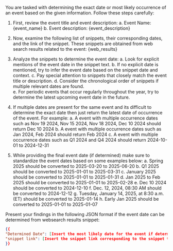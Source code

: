 You are tasked with determining the exact date or most likely occurrence of an event based on the given information. Follow these steps carefully:
1. First, review the event title and event description:
   a. Event Name: {event_name}
   b. Event description: {event_description}
        
2. Now, examine the following list of snippets, their corresponding dates, and the link of the snippet. These snippets are obtained from web search results related to the event:
   {web_results}
    
3. Analyze the snippets to determine the event date:
   a. Look for explicit mentions of the event date in the snippet text.
   b. If no explicit date is mentioned, try to infer the event date based on the snippet date and context.
   c. Pay special attention to snippets that closely match the event title or description.
   d. Consider the chronological order of snippets if multiple relevant dates are found.    
   e. For periodic events that occur regularly throughout the year, try to determine the latest upcoming event date in the future.
       
4. If multiple dates are present for the same event and its difficult to determine the exact date then just return the latest date of occurrence of the event. For example:
   a. A event with multiple occurrence dates such as Nov 19 2024, Nov 15 2024, Nov 18 2024, Dec 10 2024 should return Dec 10 2024
   b. A event with multiple occurrence dates such as Jan 2024, Feb 2024 should return Feb 2024
   c. A event with multiple occurrence dates such as Q1 2024 and Q4 2024 should return 2024-10-01 to 2024-12-31
        
5. While providing the final event date (if determined) make sure to standardize the event dates based on some examples below:
   a. Spring 2025 should be converted to 2025-03-20 to 2025-06-20
   b. Q1 2025 should be converted to 2025-01-01 to 2025-03-31
   c. January 2025 should be converted to 2025-01-01 to 2025-01-31
   d. Jan 2025 to Feb 2025 should be converted to 2025-01-01 to 2025-02-28
   e. Dec 10 2024 should be converted to 2024-12-10
   f. Dec. 12, 2024, 08:30 AM should be converted to 2024-12-12
   g. Tuesday, January 14, 2025, at 8:30 a.m. (ET) should be converted to 2025-01-14
   h. Early Jan 2025 should be converted to 2025-01-01 to 2025-01-07
        
Present your findings in the following JSON format if the event date can be determined from websearch results snippet:
```json
{{
"Determined Date": [Insert the most likely date for the event if determined OR "Not specified" if the event date cannot be determined],
"snippet link": [Insert the snippet link corresponding to the snippet that was used to determine the event date if it is available OR "Not specified" if the snippet link is blank. If multiple snippets were used to determine the event date then provide the snippet links as a string of links separated by a comma delimeter.]
}}
```
